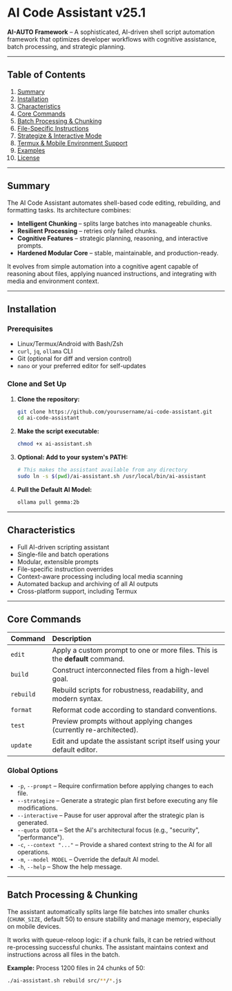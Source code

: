 # AI Code Assistant v25.1

**AI-AUTO Framework** – A sophisticated, AI-driven shell script automation framework that optimizes developer workflows with cognitive assistance, batch processing, and strategic planning.

---

## Table of Contents

1.  [Summary](#summary)
2.  [Installation](#installation)
3.  [Characteristics](#characteristics)
4.  [Core Commands](#core-commands)
5.  [Batch Processing & Chunking](#batch-processing--chunking)
6.  [File-Specific Instructions](#file-specific-instructions)
7.  [Strategize & Interactive Mode](#strategize--interactive-mode)
8.  [Termux & Mobile Environment Support](#termux--mobile-environment-support)
9.  [Examples](#examples)
10. [License](#license)

---

## Summary

The AI Code Assistant automates shell-based code editing, rebuilding, and formatting tasks. Its architecture combines:

-   **Intelligent Chunking** – splits large batches into manageable chunks.
-   **Resilient Processing** – retries only failed chunks.
-   **Cognitive Features** – strategic planning, reasoning, and interactive prompts.
-   **Hardened Modular Core** – stable, maintainable, and production-ready.

It evolves from simple automation into a cognitive agent capable of reasoning about files, applying nuanced instructions, and integrating with media and environment context.

---

## Installation

### Prerequisites

-   Linux/Termux/Android with Bash/Zsh
-   `curl`, `jq`, `ollama` CLI
-   Git (optional for diff and version control)
-   `nano` or your preferred editor for self-updates

### Clone and Set Up

1.  **Clone the repository:**
    ```bash
    git clone https://github.com/yourusername/ai-code-assistant.git
    cd ai-code-assistant
    ```

2.  **Make the script executable:**
    ```bash
    chmod +x ai-assistant.sh
    ```

3.  **Optional: Add to your system's PATH:**
    ```bash
    # This makes the assistant available from any directory
    sudo ln -s $(pwd)/ai-assistant.sh /usr/local/bin/ai-assistant
    ```

4.  **Pull the Default AI Model:**
    ```bash
    ollama pull gemma:2b
    ```

---

## Characteristics

-   Full AI-driven scripting assistant
-   Single-file and batch operations
-   Modular, extensible prompts
-   File-specific instruction overrides
-   Context-aware processing including local media scanning
-   Automated backup and archiving of all AI outputs
-   Cross-platform support, including Termux

---

## Core Commands

| Command | Description |
| :--- | :--- |
| `edit` | Apply a custom prompt to one or more files. This is the **default** command. |
| `build` | Construct interconnected files from a high-level goal. |
| `rebuild` | Rebuild scripts for robustness, readability, and modern syntax. |
| `format` | Reformat code according to standard conventions. |
| `test` | Preview prompts without applying changes (currently re-architected). |
| `update` | Edit and update the assistant script itself using your default editor. |

### Global Options

-   `-p`, `--prompt` – Require confirmation before applying changes to each file.
-   `--strategize` – Generate a strategic plan first before executing any file modifications.
-   `--interactive` – Pause for user approval after the strategic plan is generated.
-   `--quota QUOTA` – Set the AI's architectural focus (e.g., "security", "performance").
-   `-c`, `--context "..."` – Provide a shared context string to the AI for all operations.
-   `-m`, `--model MODEL` – Override the default AI model.
-   `-h`, `--help` – Show the help message.

---

## Batch Processing & Chunking

The assistant automatically splits large file batches into smaller chunks (`CHUNK_SIZE`, default 50) to ensure stability and manage memory, especially on mobile devices.

It works with queue-reloop logic: if a chunk fails, it can be retried without re-processing successful chunks. The assistant maintains context and instructions across all files in the batch.

**Example:** Process 1200 files in 24 chunks of 50:
```bash
./ai-assistant.sh rebuild src/**/*.js